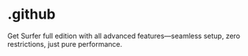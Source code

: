 # .github
Get Surfer full edition with all advanced features—seamless setup, zero restrictions, just pure performance.

